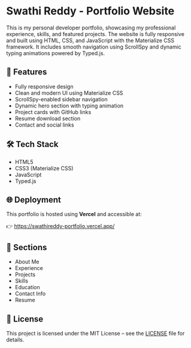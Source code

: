 # Swathi Reddy - Portfolio Website

This is my personal developer portfolio, showcasing my professional experience, skills, and featured projects. The website is fully responsive and built using HTML, CSS, and JavaScript with the Materialize CSS framework. It includes smooth navigation using ScrollSpy and dynamic typing animations powered by Typed.js.

## 🚀 Features
- Fully responsive design
- Clean and modern UI using Materialize CSS
- ScrollSpy-enabled sidebar navigation
- Dynamic hero section with typing animation
- Project cards with GitHub links
- Resume download section
- Contact and social links

## 🛠️ Tech Stack
- HTML5
- CSS3 (Materialize CSS)
- JavaScript
- Typed.js

## 🌐 Deployment
This portfolio is hosted using **Vercel** and accessible at:

👉 https://swathireddy-portfolio.vercel.app/

## 📁 Sections
- About Me
- Experience
- Projects
- Skills
- Education
- Contact Info
- Resume

## 📄 License
This project is licensed under the MIT License – see the [LICENSE](LICENSE) file for details.
